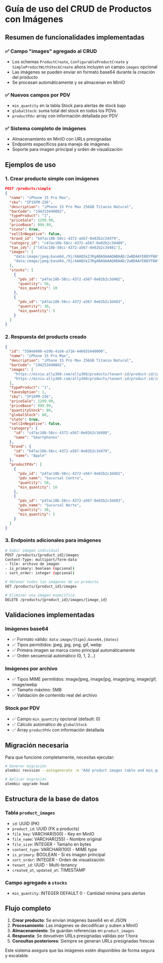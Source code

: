 # Guía de uso del CRUD de Productos con Imágenes

## Resumen de funcionalidades implementadas

### ✅ **Campo "images" agregado al CRUD**
- Los schemas `ProductCreate`, `ConfigurableProductCreate` y `SimpleProductWithStockCreate` ahora incluyen un campo `images` opcional
- Las imágenes se pueden enviar en formato base64 durante la creación del producto
- Se procesan automáticamente y se almacenan en MinIO

### ✅ **Nuevos campos por PDV**
- `min_quantity` en la tabla Stock para alertas de stock bajo
- `globalStock`: suma total del stock en todos los PDVs
- `productPdv`: array con información detallada por PDV

### ✅ **Sistema completo de imágenes**
- Almacenamiento en MinIO con URLs presignadas
- Endpoints específicos para manejo de imágenes
- Soporte para imagen principal y orden de visualización

## Ejemplos de uso

### 1. Crear producto simple con imágenes

```json
POST /products/simple
{
  "name": "iPhone 15 Pro Max",
  "sku": "IP15PM-256",
  "description": "iPhone 15 Pro Max 256GB Titanio Natural",
  "barCode": "194253440802",
  "typeProduct": "1",
  "priceSale": 1299.99,
  "priceBase": 999.99,
  "state": true,
  "sellInNegative": false,
  "brand_id": "b47ac10b-58cc-4372-a567-0e02b2c3d479",
  "category_id": "c47ac10b-58cc-4372-a567-0e02b2c3d480",
  "tax_ids": ["t47ac10b-58cc-4372-a567-0e02b2c3d481"],
  "images": [
    "data:image/jpeg;base64,/9j/4AAQSkZJRgABAQAAAQABAAD/2wBDAAYEBQYFBAYGBQYHBwYIChAKCgkJChQODwwQFxQYGBcUFhYaHSUfGhsjHBYWICwgIyYnKSopGR8tMC0oMCUoKSj/2wBDAQcHBwoIChMKChMoGhYaKCgoKCgoKCgoKCgoKCgoKCgoKCgoKCgoKCgoKCgoKCgoKCgoKCgoKCgoKCgoKCgoKCj/wAARCAABAAEDASIAAhEBAxEB/8QAFQABAQAAAAAAAAAAAAAAAAAAAAv/xAAhEAACAQMDBQAAAAAAAAAAAAABAgMABAUGIWGRkqGx0f/EABUBAQEAAAAAAAAAAAAAAAAAAAMF/8QAGhEAAgIDAAAAAAAAAAAAAAAAAAECEgMRkf/aAAwDAQACEQMRAD8AltJagyeH0AthI5xdrLcNM91BF5pX2HaH9bcfaSXWGaRmknyJckliyjqTzSlT54b6bk+h0R//2Q==",
    "data:image/jpeg;base64,/9j/4AAQSkZJRgABAQAAAQABAAD/2wBDAAYEBQYFBAYGBQYHBwYIChAKCgkJChQODwwQFxQYGBcUFhYaHSUfGhsjHBYWICwgIyYnKSopGR8tMC0oMCUoKSj/2wBDAQcHBwoIChMKChMoGhYaKCgoKCgoKCgoKCgoKCgoKCgoKCgoKCgoKCgoKCgoKCgoKCgoKCgoKCgoKCgoKCgoKCj/wAARCAABAAEDASIAAhEBAxEB/8QAFQABAQAAAAAAAAAAAAAAAAAAAAv/xAAhEAACAQMDBQAAAAAAAAAAAAABAgMABAUGIWGRkqGx0f/EABUBAQEAAAAAAAAAAAAAAAAAAAMF/8QAGhEAAgIDAAAAAAAAAAAAAAAAAAECEgMRkf/aAAwDAQACEQMRAD8AltJagyeH0AthI5xdrLcNM91BF5pX2HaH9bcfaSXWGaRmknyJckliyjqTzSlT54b6bk+h0R//2Q=="
  ],
  "stocks": [
    {
      "pdv_id": "p47ac10b-58cc-4372-a567-0e02b2c3d482",
      "quantity": 50,
      "min_quantity": 10
    },
    {
      "pdv_id": "p47ac10b-58cc-4372-a567-0e02b2c3d483",
      "quantity": 30,
      "min_quantity": 5
    }
  ]
}
```

### 2. Respuesta del producto creado

```json
{
  "id": "550e8400-e29b-41d4-a716-446655440000",
  "name": "iPhone 15 Pro Max",
  "description": "iPhone 15 Pro Max 256GB Titanio Natural",
  "barCode": "194253440802",
  "images": [
    "https://minio.ally360.com/ally360/products/tenant-id/product-id/images/image1.jpg?X-Amz-Algorithm=AWS4-HMAC-SHA256&X-Amz-Credential=...",
    "https://minio.ally360.com/ally360/products/tenant-id/product-id/images/image2.jpg?X-Amz-Algorithm=AWS4-HMAC-SHA256&X-Amz-Credential=..."
  ],
  "typeProduct": "1",
  "taxesOption": 1,
  "sku": "IP15PM-256",
  "priceSale": 1299.99,
  "priceBase": 999.99,
  "quantityStock": 80,
  "globalStock": 80,
  "state": true,
  "sellInNegative": false,
  "category": {
    "id": "c47ac10b-58cc-4372-a567-0e02b2c3d480",
    "name": "Smartphones"
  },
  "brand": {
    "id": "b47ac10b-58cc-4372-a567-0e02b2c3d479",
    "name": "Apple"
  },
  "productPdv": [
    {
      "pdv_id": "p47ac10b-58cc-4372-a567-0e02b2c3d482",
      "pdv_name": "Sucursal Centro",
      "quantity": 50,
      "min_quantity": 10
    },
    {
      "pdv_id": "p47ac10b-58cc-4372-a567-0e02b2c3d483",
      "pdv_name": "Sucursal Norte",
      "quantity": 30,
      "min_quantity": 5
    }
  ]
}
```

### 3. Endpoints adicionales para imágenes

```bash
# Subir imagen individual
POST /products/{product_id}/images
Content-Type: multipart/form-data
- file: archivo de imagen
- is_primary: boolean (opcional)
- sort_order: integer (opcional)

# Obtener todas las imágenes de un producto
GET /products/{product_id}/images

# Eliminar una imagen específica
DELETE /products/{product_id}/images/{image_id}
```

## Validaciones implementadas

### Imágenes base64
- ✅ Formato válido: `data:image/{tipo};base64,{datos}`
- ✅ Tipos permitidos: jpeg, jpg, png, gif, webp
- ✅ Primera imagen se marca como principal automáticamente
- ✅ Orden secuencial automático (0, 1, 2...)

### Imágenes por archivo
- ✅ Tipos MIME permitidos: image/jpeg, image/jpg, image/png, image/gif, image/webp
- ✅ Tamaño máximo: 5MB
- ✅ Validación de contenido real del archivo

### Stock por PDV
- ✅ Campo `min_quantity` opcional (default: 0)
- ✅ Cálculo automático de `globalStock`
- ✅ Array `productPdv` con información detallada

## Migración necesaria

Para que funcione completamente, necesitas ejecutar:

```bash
# Generar migración
alembic revision --autogenerate -m "Add product images table and min_quantity to stocks"

# Aplicar migración  
alembic upgrade head
```

## Estructura de la base de datos

### Tabla `product_images`
- `id`: UUID (PK)
- `product_id`: UUID (FK a products)
- `file_key`: VARCHAR(500) - Key en MinIO
- `file_name`: VARCHAR(255) - Nombre original
- `file_size`: INTEGER - Tamaño en bytes
- `content_type`: VARCHAR(100) - MIME type
- `is_primary`: BOOLEAN - Si es imagen principal
- `sort_order`: INTEGER - Orden de visualización
- `tenant_id`: UUID - Multi-tenancy
- `created_at`, `updated_at`: TIMESTAMP

### Campo agregado a `stocks`
- `min_quantity`: INTEGER DEFAULT 0 - Cantidad mínima para alertas

## Flujo completo

1. **Crear producto**: Se envían imágenes base64 en el JSON
2. **Procesamiento**: Las imágenes se decodifican y suben a MinIO
3. **Almacenamiento**: Se guardan referencias en `product_images`
4. **Respuesta**: Se devuelven URLs presignadas válidas por 1 hora
5. **Consultas posteriores**: Siempre se generan URLs presignadas frescas

Este sistema asegura que las imágenes estén disponibles de forma segura y escalable.
